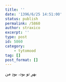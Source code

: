 ```yaml
---
title: ''
date: '1396/6/25 14:51:00'
status: publish
permalink: /5860
author: straxico
excerpt: ''
type: post
id: 5860
category:
    - tytomood
tag: []
post_format: []
---
```

بهرِ تو بود، بودِ من